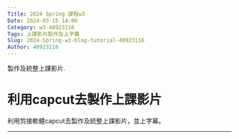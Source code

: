 ```yaml
---
Title: 2024 Spring 課程w3
Date: 2024-03-15 14:00
Category: w3-40923116
Tags: 上課影片製作及上字幕
Slug: 2024-Spring-w3-blog-tutorial-40923116
Author: 40923116
---
```


製作及統整上課影片.

<!-- PELICAN_END_SUMMARY -->

# 利用capcut去製作上課影片
利用剪接軟體capcut去製作及統整上課影片，並上字幕。

--------